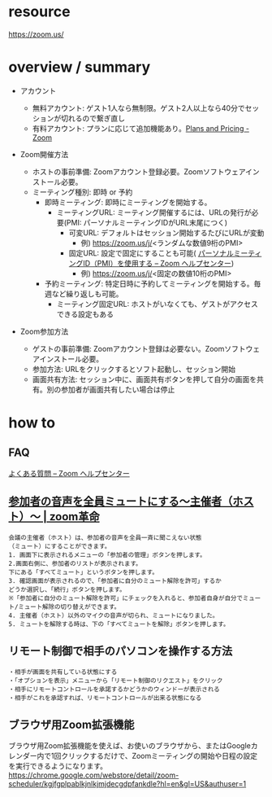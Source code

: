 # resource

https://zoom.us/

# overview / summary

- アカウント
  - 無料アカウント: ゲスト1人なら無制限。ゲスト2人以上なら40分でセッションが切れるので繋ぎ直し
  - 有料アカウント: プランに応じて追加機能あり。[Plans and Pricing - Zoom](https://zoom.us/pricing)

- Zoom開催方法
  - ホストの事前準備: Zoomアカウント登録必要。Zoomソフトウェアインストール必要。
  - ミーティング種別: 即時 or 予約
    - 即時ミーティング: 即時にミーティングを開始する。
      - ミーティングURL: ミーティング開催するには、URLの発行が必要(PMI: パーソナルミーティングIDがURL末尾につく)
        - 可変URL: デフォルトはセッション開始するたびにURLが変動
          - 例) https://zoom.us/j/<ランダムな数値9桁のPMI>
        - 固定URL: 設定で固定にすることも可能( [パーソナルミーティングID（PMI）を使用する – Zoom ヘルプセンター](https://support.zoom.us/hc/ja/articles/203276937-%E3%83%91%E3%83%BC%E3%82%BD%E3%83%8A%E3%83%AB%E3%83%9F%E3%83%BC%E3%83%86%E3%82%A3%E3%83%B3%E3%82%B0ID-PMI-%E3%82%92%E4%BD%BF%E7%94%A8%E3%81%99%E3%82%8B))
          - 例) https://zoom.us/j/<固定の数値10桁のPMI>
    - 予約ミーティング: 特定日時に予約してミーティングを開始する。毎週など繰り返しも可能。
      - ミーティング固定URL: ホストがいなくても、ゲストがアクセスできる設定もある

- Zoom参加方法
  - ゲストの事前準備: Zoomアカウント登録は必要ない。Zoomソフトウェアインストール必要。
  - 参加方法: URLをクリックするとソフト起動し、セッション開始
  - 画面共有方法: セッション中に、画面共有ボタンを押して自分の画面を共有。別の参加者が画面共有したい場合は停止
  

# how to

## FAQ

[よくある質問 – Zoom ヘルプセンター](https://support.zoom.us/hc/ja/articles/206175806-Top-Questions)

## [参加者の音声を全員ミュートにする～主催者（ホスト）～ | zoom革命](https://zoom-japan.net/manual/pc/zoom-all-mute/)
```
会議の主催者（ホスト）は、参加者の音声を全員一斉に聞こえない状態
（ミュート）にすることができます。
1. 画面下に表示されるメニューの「参加者の管理」ボタンを押します。
2.画面右側に、参加者のリストが表示されます。
下にある「すべてミュート」というボタンを押します。
3. 確認画面が表示されるので、「参加者に自分のミュート解除を許可」するか
どうか選択し、「続行」ボタンを押します。
※「参加者に自分のミュート解除を許可」にチェックを入れると、参加者自身が自分でミュート/ミュート解除の切り替えができます。
4. 主催者（ホスト）以外のマイクの音声が切られ、ミュートになりました。
5. ミュートを解除する時は、下の「すべてミュートを解除」ボタンを押します。
```

## リモート制御で相手のパソコンを操作する方法
```
・相手が画面を共有している状態にする
・「オプションを表示」メニューから「リモート制御のリクエスト」をクリック
・相手にリモートコントロールを承諾するかどうかのウィンドーが表示される
・相手がこれを承認すれば、リモートコントロールが出来る状態になる
```

## ブラウザ用Zoom拡張機能
ブラウザ用Zoom拡張機能を使えば、お使いのブラウザから、またはGoogleカレンダー内で1回クリックするだけで、Zoomミーティングの開始や日程の設定を実行できるようになります。
https://chrome.google.com/webstore/detail/zoom-scheduler/kgjfgplpablkjnlkjmjdecgdpfankdle?hl=en&gl=US&authuser=1

